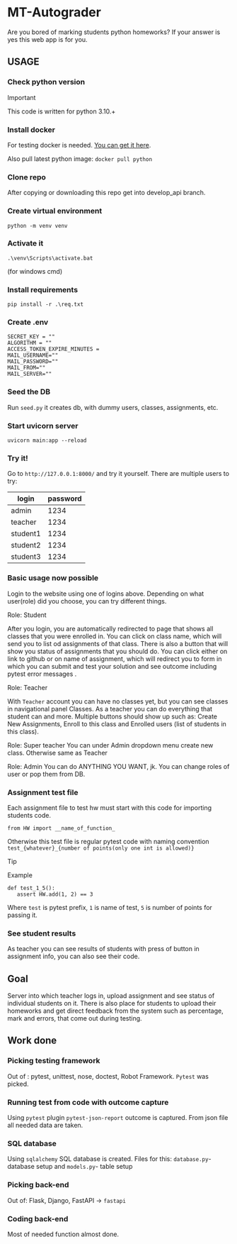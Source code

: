 # MT-Autograder

Are you bored of marking students python homeworks? If your answer is yes this web app is for you.

## USAGE
### Check python version
> [!IMPORTANT]
> This code is written for python 3.10.+

### Install docker
For testing docker is needed. [You can get it here](https://docs.docker.com/get-docker/).

Also pull latest python image: ```docker pull python ```

### Clone repo
After copying or downloading this repo get into develop_api branch.
### Create virtual environment
```
python -m venv venv
```
### Activate it
```
.\venv\Scripts\activate.bat 
```
(for windows cmd)

### Install requirements
```
pip install -r .\req.txt
```
### Create .env

```
SECRET_KEY = ""
ALGORITHM = ""
ACCESS_TOKEN_EXPIRE_MINUTES = 
MAIL_USERNAME=""
MAIL_PASSWORD=""
MAIL_FROM=""
MAIL_SERVER=""

```
### Seed the DB
Run `seed.py` it creates db, with dummy users, classes, assignments, etc.

### Start uvicorn server
```
uvicorn main:app --reload
```

### Try it!
Go to ```http://127.0.0.1:8000/``` and try it yourself. There are multiple users to try:

| login    | password |
|----------|----------|
| admin    | 1234     |
| teacher  | 1234     |
| student1 | 1234     |
| student2 | 1234     |
| student3 | 1234     |


### Basic usage now possible
Login to the website using one of logins above. Depending on what user(role) did you choose, you can try different things.

Role: Student

After you login, you are automatically redirected to page that shows all classes that you were enrolled in. You can click on class name, which will send you to list od assignments of that class. There is also a button that will show you status of assignments that you should do. You can click either on link to github or on name of assignment, which will redirect you to form in which you can submit and test your solution and see outcome including pytest error messages .

Role: Teacher

With `Teacher` account you can have no classes yet, but you can see classes in navigational panel Classes. As a teacher you can do everything that student can and more. Multiple buttons should show up such as: Create New Assignments, Enroll to this class and Enrolled users (list of students in this class).

Role: Super teacher
You can under Admin dropdown menu create new class. Otherwise same as Teacher

Role: Admin
You can do ANYTHING YOU WANT, jk. You can change roles of user or pop them from DB.

### Assignment test file
Each assignment file to test hw must start with this code for importing students code.
 ```
from HW import __name_of_function_
 ```

Otherwise this test file is regular pytest code with naming convention `test_{whatever}_{number of points(only one int is allowed)}`

> [!TIP]
> Example
>```
>def test_1_5():
>    assert HW.add(1, 2) == 3
>```
>Where `test` is pytest prefix, `1` is name of test, `5` is number of points for passing it. 

### See student results
As teacher you can see results of students with press of button in assignment info, you can also see their code.



## Goal
Server into which teacher logs in, upload assignment and see status of individual students on it. There is also place for students to upload their homeworks and get direct feedback from the system such as percentage, mark and errors, that come out during testing. 

## Work done
  
  ### Picking testing framework
  Out of : pytest, unittest, nose, doctest, Robot Framework. `Pytest` was picked.

  ### Running test from code with outcome capture
  Using `pytest` plugin `pytest-json-report` outcome is captured. From json file all needed data are taken.

  ### SQL database
  Using `sqlalchemy` SQL database is created. Files for this: `database.py`- database setup and `models.py`- table setup

  ### Picking back-end
  Out of: Flask, Django, FastAPI ->  `fastapi`

  ### Coding back-end
  Most of needed function almost done.